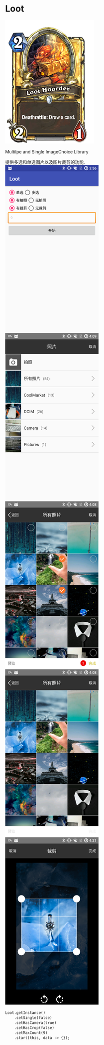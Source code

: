 # Loot
![Loot Hoarder](art/Loot_Hoarder.png)

Multilpe and Single ImageChoice Library

提供多选和单选图片以及图片裁剪的功能.
<img src="art/device-2017-05-17-155710.png" width="300px"/>
<img src="art/device-2017-05-17-160938.png" width="300px"/>
<img src="art/device-2017-05-17-160901.png" width="300px"/>
<img src="art/device-2017-05-17-160832.png" width="300px"/>
<img src="art/device-2017-05-17-162150.png" width="300px"/>

```
Loot.getInstance()
    .setSingle(false)
    .setHasCamera(true)
    .setHasCrop(false)
    .setMaxCount(9)
    .start(this, data -> {});
```
